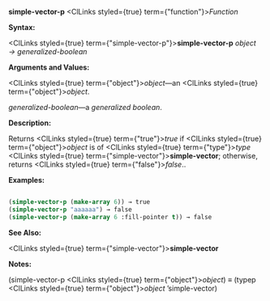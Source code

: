 **simple-vector-p** <ClLinks styled={true} term={"function"}><i>Function</i></ClLinks> 



**Syntax:** 



<ClLinks styled={true} term={"simple-vector-p"}><b>simple-vector-p</b></ClLinks> *object → generalized-boolean* 



**Arguments and Values:** 



<ClLinks styled={true} term={"object"}><i>object</i></ClLinks>—an <ClLinks styled={true} term={"object"}><i>object</i></ClLinks>. 



*generalized-boolean*—a *generalized boolean*. 



**Description:** 



Returns <ClLinks styled={true} term={"true"}><i>true</i></ClLinks> if <ClLinks styled={true} term={"object"}><i>object</i></ClLinks> is of <ClLinks styled={true} term={"type"}><i>type</i></ClLinks> <ClLinks styled={true} term={"simple-vector"}><b>simple-vector</b></ClLinks>; otherwise, returns <ClLinks styled={true} term={"false"}><i>false</i></ClLinks>.. 



**Examples:**
```lisp

(simple-vector-p (make-array 6)) → true 
(simple-vector-p "aaaaaa") → false 
(simple-vector-p (make-array 6 :fill-pointer t)) → false 

```
**See Also:** 



<ClLinks styled={true} term={"simple-vector"}><b>simple-vector</b></ClLinks> 



**Notes:** 



(simple-vector-p <ClLinks styled={true} term={"object"}><i>object</i></ClLinks>) *≡* (typep <ClLinks styled={true} term={"object"}><i>object</i></ClLinks> ’simple-vector) 



